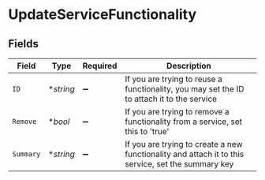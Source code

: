 # UpdateServiceFunctionality


## Fields

| Field                                                                                              | Type                                                                                               | Required                                                                                           | Description                                                                                        |
| -------------------------------------------------------------------------------------------------- | -------------------------------------------------------------------------------------------------- | -------------------------------------------------------------------------------------------------- | -------------------------------------------------------------------------------------------------- |
| `ID`                                                                                               | **string*                                                                                          | :heavy_minus_sign:                                                                                 | If you are trying to reuse a functionality, you may set the ID to attach it to the service         |
| `Remove`                                                                                           | **bool*                                                                                            | :heavy_minus_sign:                                                                                 | If you are trying to remove a functionality from a service, set this to 'true'                     |
| `Summary`                                                                                          | **string*                                                                                          | :heavy_minus_sign:                                                                                 | If you are trying to create a new functionality and attach it to this service, set the summary key |